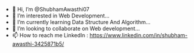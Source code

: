 - 👋 Hi, I’m @ShubhamAwasthi07
- 👀 I’m interested in Web Development...
- 🌱 I’m currently learning Data Structure And Algorithm...
- 💞️ I’m looking to collaborate on Web development...
- 📫 How to reach me 
   LinkedIn : https://www.linkedin.com/in/shubham-awasthi-3425871b5/

<!---
ShubhamAwasthi07/ShubhamAwasthi07 is a ✨ special ✨ repository because its `README.md` (this file) appears on your GitHub profile.
You can click the Preview link to take a look at your changes.
--->
